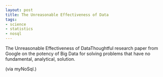 ```yaml
---
layout: post
title: The Unreasonable Effectiveness of Data
tags:
- science
- statistics
- nosql
---
```

The Unreasonable Effectiveness of DataThoughtful research paper from Google on the potency of Big Data for solving problems that have no fundamental, analytical, solution.

(via myNoSql.)
